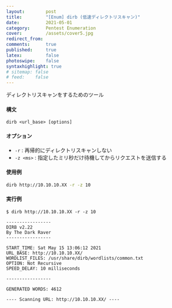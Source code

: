 ```yaml
---
layout:        post
title:         "[Enum] dirb (低速ディレクトリスキャン)"
date:          2021-05-01
category:      Pentest Enumeration
cover:         /assets/cover5.jpg
redirect_from:
comments:      true
published:     true
latex:         false
photoswipe:    false
syntaxhighlight: true
# sitemap: false
# feed:    false
---
```


ディレクトリスキャンをするためのツール

#### 構文
```
dirb <url_base> [options]
```

#### オプション

- `-r` : 再帰的にディレクトリスキャンしない
- `-z <ms>` : 指定したミリ秒だけ待機してからリクエストを送信する

#### 使用例
```bash
dirb http://10.10.10.XX -r -z 10
```

#### 実行例

```
$ dirb http://10.10.10.XX -r -z 10

-----------------
DIRB v2.22
By The Dark Raver
-----------------

START_TIME: Sat May 15 13:06:12 2021
URL_BASE: http://10.10.10.XX/
WORDLIST_FILES: /usr/share/dirb/wordlists/common.txt
OPTION: Not Recursive
SPEED_DELAY: 10 milliseconds

-----------------

GENERATED WORDS: 4612

---- Scanning URL: http://10.10.10.XX/ ----
```
